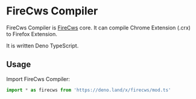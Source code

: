 # FireCws Compiler
FireCws Compiler is [FireCws](https://github.com/nakasyou/FireCws) core.
It can compile Chrome Extension (.crx) to Firefox Extension.

It is written Deno TypeScript.

## Usage
Import FireCws Compiler:
```ts
import * as firecws from 'https://deno.land/x/firecws/mod.ts'
```
